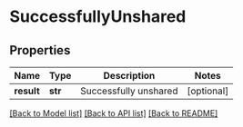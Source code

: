# SuccessfullyUnshared

## Properties
Name | Type | Description | Notes
------------ | ------------- | ------------- | -------------
**result** | **str** | Successfully unshared | [optional] 

[[Back to Model list]](../README.md#documentation-for-models) [[Back to API list]](../README.md#documentation-for-api-endpoints) [[Back to README]](../README.md)

